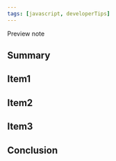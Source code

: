 ```yaml
---
tags: [javascript, developerTips]
---
```


Preview note

## Summary

## Item1

## Item2

## Item3

## Conclusion
